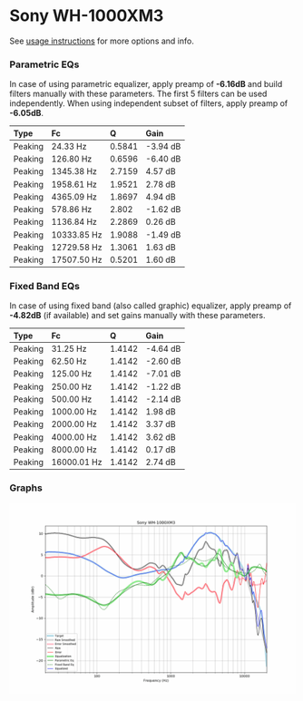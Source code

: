 # Sony WH-1000XM3
See [usage instructions](https://github.com/jaakkopasanen/AutoEq#usage) for more options and info.

### Parametric EQs
In case of using parametric equalizer, apply preamp of **-6.16dB** and build filters manually
with these parameters. The first 5 filters can be used independently.
When using independent subset of filters, apply preamp of **-6.05dB**.

| Type    | Fc          |      Q | Gain     |
|:--------|:------------|:-------|:---------|
| Peaking | 24.33 Hz    | 0.5841 | -3.94 dB |
| Peaking | 126.80 Hz   | 0.6596 | -6.40 dB |
| Peaking | 1345.38 Hz  | 2.7159 | 4.57 dB  |
| Peaking | 1958.61 Hz  | 1.9521 | 2.78 dB  |
| Peaking | 4365.09 Hz  | 1.8697 | 4.94 dB  |
| Peaking | 578.86 Hz   | 2.802  | -1.62 dB |
| Peaking | 1136.84 Hz  | 2.2869 | 0.26 dB  |
| Peaking | 10333.85 Hz | 1.9088 | -1.49 dB |
| Peaking | 12729.58 Hz | 1.3061 | 1.63 dB  |
| Peaking | 17507.50 Hz | 0.5201 | 1.60 dB  |

### Fixed Band EQs
In case of using fixed band (also called graphic) equalizer, apply preamp of **-4.82dB**
(if available) and set gains manually with these parameters.

| Type    | Fc          |      Q | Gain     |
|:--------|:------------|:-------|:---------|
| Peaking | 31.25 Hz    | 1.4142 | -4.64 dB |
| Peaking | 62.50 Hz    | 1.4142 | -2.60 dB |
| Peaking | 125.00 Hz   | 1.4142 | -7.01 dB |
| Peaking | 250.00 Hz   | 1.4142 | -1.22 dB |
| Peaking | 500.00 Hz   | 1.4142 | -2.14 dB |
| Peaking | 1000.00 Hz  | 1.4142 | 1.98 dB  |
| Peaking | 2000.00 Hz  | 1.4142 | 3.37 dB  |
| Peaking | 4000.00 Hz  | 1.4142 | 3.62 dB  |
| Peaking | 8000.00 Hz  | 1.4142 | 0.17 dB  |
| Peaking | 16000.01 Hz | 1.4142 | 2.74 dB  |

### Graphs
![](./Sony%20WH-1000XM3.png)